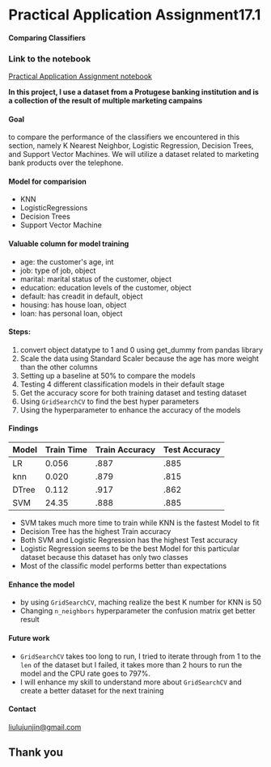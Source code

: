 # Practical Application Assignment17.1   
#### Comparing Classifiers   

### Link to the notebook   
[Practical Application Assignment notebook](https://github.com/lis-assignment/Practical-Application-17.1/blob/main/prompt_III.ipynb)   

**In this project, I use a dataset from a Protugese banking institution and is a collection of the result of multiple marketing campains**

#### Goal
to compare the performance of the classifiers we encountered in this section, namely K Nearest Neighbor, Logistic Regression, Decision Trees, and Support Vector Machines.  We will utilize a dataset related to marketing bank products over the telephone.

#### Model for comparision
* KNN 
* LogisticRegressions
* Decision Trees
* Support Vector Machine

#### Valuable column for model training
* age: the customer's age, int
* job: type of job, object
* marital: marital status of the customer, object
* education: education levels of the customer, object
* default: has creadit in default, object
* housing: has house loan, object
* loan: has personal loan, object

#### Steps:
1. convert object datatype to 1 and 0 using get_dummy from pandas library
2. Scale the data using Standard Scaler because the age has more weight than the other columns
3. Setting up a baseline at 50% to compare the models
4. Testing 4 different classification models in their default stage
5. Get the accuracy score for both training dataset and testing dataset
6. Using `GridSearchCV` to find the best hyper parameters
7. Using the hyperparameter to enhance the accuracy of the models

#### Findings
| Model | Train Time | Train Accuracy | Test Accuracy |
| ----- | ---------- | -------------  | -----------   |
| LR    |0.056    |.887     |.885     |
| knn    |0.020    |.879     |.815     |
| DTree    |0.112    |.917     |.862     |
| SVM    |24.35    |.888     |.885     |   

* SVM takes much more time to train while KNN is the fastest Model to fit
* Decision Tree has the highest Train accuracy
* Both SVM and Logistic Regression has the highest Test accuracy
* Logistic Regression seems to be the best Model for this particular dataset because this dataset has only two classes
* Most of the classific model performs better than expectations

#### Enhance the model
* by using `GridSearchCV`, maching realize the best K number for KNN is 50
* Changing `n_neighbors` hyperparameter the confusion matrix get better result

#### Future work
* `GridSearchCV` takes too long to run, I tried to iterate through from 1 to the `len` of the dataset but I failed, it takes more than 2 hours to run the model and the CPU rate goes to 797%.
* I will enhance my skill to understand more about `GridSearchCV` and create a better dataset for the next training

#### Contact
liulujunjin@gmail.com

## Thank you 